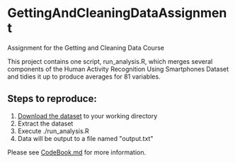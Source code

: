 GettingAndCleaningDataAssignment
================================

Assignment for the Getting and Cleaning Data Course

This project contains one script, run_analysis.R, which merges several components of the Human Activity Recognition Using Smartphones Dataset and tidies it up to produce averages for 81 variables.

Steps to reproduce:
------------------------

1. [Download the dataset](https://d396qusza40orc.cloudfront.net/getdata%2Fprojectfiles%2FUCI%20HAR%20Dataset.zip) to your working directory
2. Extract the dataset
3. Execute ./run_analysis.R
4. Data will be output to a file named "output.txt"

Please see [CodeBook.md](CodeBook.md) for more information.
